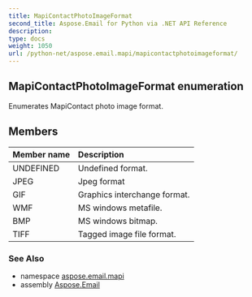 ```yaml
---
title: MapiContactPhotoImageFormat
second_title: Aspose.Email for Python via .NET API Reference
description: 
type: docs
weight: 1050
url: /python-net/aspose.email.mapi/mapicontactphotoimageformat/
---
```


## MapiContactPhotoImageFormat enumeration

Enumerates MapiContact photo image format.

## Members
| Member name | Description |
| :- | :- |
|UNDEFINED|Undefined format.|
|JPEG|Jpeg format|
|GIF|Graphics interchange format.|
|WMF|MS windows metafile.|
|BMP|MS windows bitmap.|
|TIFF|Tagged image file format.|

### See Also

* namespace [aspose.email.mapi](/email/python-net/aspose.email.mapi/)
* assembly [Aspose.Email](/email/python-net/)


